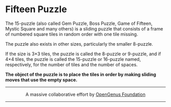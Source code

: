 # Fifteen Puzzle

The 15-puzzle (also called Gem Puzzle, Boss Puzzle, Game of Fifteen, Mystic Square and many others) is a sliding puzzle that consists of a frame of numbered square tiles in random order with one tile missing. 

The puzzle also exists in other sizes, particularly the smaller 8-puzzle. 

If the size is 3×3 tiles, the puzzle is called the 8-puzzle or 9-puzzle, and if 4×4 tiles, the puzzle is called the 15-puzzle or 16-puzzle named, respectively, for the number of tiles and the number of spaces. 

**The object of the puzzle is to place the tiles in order by making sliding moves that use the empty space.**

---

<p align="center">
	A massive collaborative effort by <a href="https://github.com/OpenGenus/cosmos">OpenGenus Foundation</a> 
</p>

---
